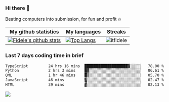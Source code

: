### Hi there 👋
<p>Beating computers into submission, for fun and profit 🔥</p>

|My github statistics|My languages|Streaks|
|-|-|-|
|[![Fidele's github stats](https://github-readme-stats.vercel.app/api?username=itfidele&count_private=true&show_icons=true&theme=dark&hide_title=true)](https://github.com/itfidele)|[![Top Langs](https://github-readme-stats.vercel.app/api/top-langs/?username=itfidele&show_icons=true&langs_count=8&theme=dark&layout=compact&hide_title=true)](https://github.com/itfidele)|![itfidele](https://github-readme-streak-stats.herokuapp.com/?user=itfidele&theme=dark)

### Last 7 days coding time in brief
<!--START_SECTION:waka-->

```txt
TypeScript         24 hrs 16 mins  ███████████████████▓░░░░░   78.00 %
Python             2 hrs 3 mins    █▓░░░░░░░░░░░░░░░░░░░░░░░   06.61 %
QML                1 hr 46 mins    █▒░░░░░░░░░░░░░░░░░░░░░░░   05.70 %
JavaScript         46 mins         ▓░░░░░░░░░░░░░░░░░░░░░░░░   02.47 %
HTML               39 mins         ▓░░░░░░░░░░░░░░░░░░░░░░░░   02.13 %
```

<!--END_SECTION:waka-->

![](https://komarev.com/ghpvc/?username=itfidele)
